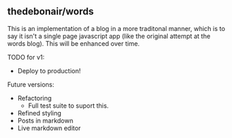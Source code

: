 ## thedebonair/words

This is an implementation of a blog in a more traditonal manner, which is to say it isn't a single page javascript app (like the original attempt at the words blog). This will be enhanced over time.

TODO for v1:
- Deploy to production!

Future versions:
- Refactoring
  - Full test suite to suport this.
- Refined styling
- Posts in markdown
- Live markdown editor
